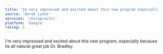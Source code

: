```yaml
---
title: 'Im very impressed and excited about this new program especially'
source: 'Derek Lyons'
services: 'chiropractic'
platform: 'Google'
rating: 5
---
```


I'm very impressed and excited about this new program, especially because its all natural great job Dr. Bradley.

